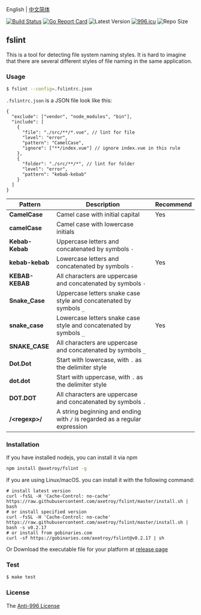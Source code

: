 English | [中文简体](README_zh-CN.md)

[![Build Status](https://github.com/axetroy/fslint/workflows/ci/badge.svg)](https://github.com/axetroy/fslint/actions)
[![Go Report Card](https://goreportcard.com/badge/github.com/axetroy/fslint)](https://goreportcard.com/report/github.com/axetroy/fslint)
![Latest Version](https://img.shields.io/github/v/release/axetroy/fslint.svg)
[![996.icu](https://img.shields.io/badge/link-996.icu-red.svg)](https://996.icu)
![Repo Size](https://img.shields.io/github/repo-size/axetroy/fslint.svg)

## fslint

This is a tool for detecting file system naming styles. It is hard to imagine that there are several different styles of file naming in the same application.

### Usage

```bash
$ fslint --config=.fslintrc.json
```

`.fslintrc.json` is a JSON file look like this:

```jsonc
{
  "exclude": ["vendor", "node_modules", "bin"],
  "include": [
    {
      "file": "./src/**/*.vue", // lint for file
      "level": "error",
      "pattern": "CamelCase",
      "ignore": ["**/index.vue"] // ignore index.vue in this rule
    },
    {
      "folder": "./src/**/*", // lint for folder
      "level": "error",
      "pattern": "kebab-kebab"
    }
  ]
}
```

| Pattern          | Description                                                                | Recommend |
| ---------------- | -------------------------------------------------------------------------- | --------- |
| **CamelCase**    | Camel case with initial capital                                            | Yes       |
| **camelCase**    | Camel case with lowercase initials                                         |           |
| **Kebab-Kebab**  | Uppercase letters and concatenated by symbols `-`                          |           |
| **kebab-kebab**  | Lowercase letters and concatenated by symbols `-`                          | Yes       |
| **KEBAB-KEBAB**  | All characters are uppercase and concatenated by symbols `-`               |           |
| **Snake_Case**   | Uppercase letters snake case style and concatenated by symbols `_`         |           |
| **snake_case**   | Lowercase letters snake case style and concatenated by symbols `_`         | Yes       |
| **SNAKE_CASE**   | All characters are uppercase and concatenated by symbols `_`               |           |
| **Dot.Dot**      | Start with lowercase, with `.` as the delimiter style                      |           |
| **dot.dot**      | Start with uppercase, with `.` as the delimiter style                      |           |
| **DOT.DOT**      | All characters are uppercase and concatenated by symbols `.`               |           |
| **/\<regexp\>/** | A string beginning and ending with `/` is regarded as a regular expression |           |

### Installation

If you have installed nodejs, you can install it via npm

```bash
npm install @axetroy/fslint -g
```

If you are using Linux/macOS. you can install it with the following command:

```shell
# install latest version
curl -fsSL -H 'Cache-Control: no-cache' https://raw.githubusercontent.com/axetroy/fslint/master/install.sh | bash
# or install specified version
curl -fsSL -H 'Cache-Control: no-cache' https://raw.githubusercontent.com/axetroy/fslint/master/install.sh | bash -s v0.2.17
# or install from gobinaries.com
curl -sf https://gobinaries.com/axetroy/fslint@v0.2.17 | sh
```

Or Download the executable file for your platform at [release page](https://github.com/axetroy/fslint/releases)

### Test

```bash
$ make test
```

### License

The [Anti-996 License](LICENSE)
